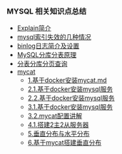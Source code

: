 ###  MYSQL 相关知识点总结

- [Explain简介](explain.md "Explain简介")
- [mysql索引失效的几种情况](mysql索引失效的几种情况.md)
- [binlog日志简介及设置](binlog日志简介及设置.md)
- [MySQL分库分表原理](MySQL分库分表原理.md "MySQL分库分表原理")
- [分表分库分页查询](分表分库分页查询.md "分表分库分页查询")
- [mycat](mycat "mycat")
  - [1.基于docker安装mycat.md](mycat/1.基于docker安装mycat.md)
  - [2.1.基于docker安装mysql服务](mycat/2.1.基于docker部署主从mysql服务.md)
  - [2.2.基于docker安装mysql服务](mycat/2.2.基于docker部署主从mysql服务.md)
  - [3.1.基于docker安装mysql服务](mycat/3.1mycat配置主从数据库.md)
  - [3.2.mycat配置讲解](mycat/3.2.mycat配置讲解.md)
  - [4.1.搭建2主2从服务器](mycat/mycat/4.1.搭建2主2从服务器.md)
  - [5.垂直分布与水平分布](mycat/5.垂直分布与水平分布.md) ​
  - [6.基于mycat搭建垂直分布](mycat/6.基于mycat搭建垂直分布.md) ​

